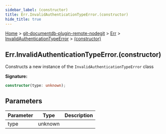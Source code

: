 ```yaml
---
sidebar_label: (constructor)
title: Err.InvalidAuthenticationTypeError.(constructor)
hide_title: true
---
```


[Home](./index.md) &gt; [git-documentdb-plugin-remote-nodegit](./git-documentdb-plugin-remote-nodegit.md) &gt; [Err](./git-documentdb-plugin-remote-nodegit.err.md) &gt; [InvalidAuthenticationTypeError](./git-documentdb-plugin-remote-nodegit.err.invalidauthenticationtypeerror.md) &gt; [(constructor)](./git-documentdb-plugin-remote-nodegit.err.invalidauthenticationtypeerror._constructor_.md)

## Err.InvalidAuthenticationTypeError.(constructor)

Constructs a new instance of the `InvalidAuthenticationTypeError` class

<b>Signature:</b>

```typescript
constructor(type: unknown);
```

## Parameters

|  Parameter | Type | Description |
|  --- | --- | --- |
|  type | unknown |  |

